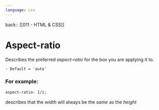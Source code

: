 ```yaml
---
language: css
---
```

back:: [[011 - HTML & CSS]]


# Aspect-ratio


Describes the preferred *aspect-ratio* for the box you are applying it to.
	
	- Default = 'auto'



### For example: 
```css
aspect-ratio: 1/1;
```

describes that the *width* will always be the *same* as the *height*

